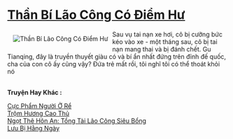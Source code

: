 <a href="https://truyenwiki.net/than-bi-lao-cong-co-diem-hu.36212/" title="Thần Bí Lão Công Có Điểm Hư"><h1>Thần Bí Lão Công Có Điểm Hư</h1></a><div style="display:table"><img align="right" style="float: left; padding: 10px;" src="https://truyenwiki.net/a/img/str/src/36212.jpg" alt="Thần Bí Lão Công Có Điểm Hư">Sau vụ tai nạn xe hơi, cô bị cưỡng bức kéo vào xe - một tháng sau, cô bị tai nạn mang thai và bị đánh chết. Gu Tianqing, đây là truyền thuyết giàu có và bí ẩn nhất đứng trên đỉnh đế quốc, cha của con cô ấy cũng vậy? Đứa trẻ mất rồi, tôi nghĩ tôi có thể thoát khỏi nó</div><p><br><b>Truyện Hay Khác :</b></p><a href="https://truyenwiki.net/cuc-pham-nguoi-o-re.36046/" alt="Cực Phẩm Người Ở Rể">Cực Phẩm Người Ở Rể</a><br/><a href="https://github.com/nownovels/topcv/tree/master/truyenhay/36882" alt="Trộm Hương Cao Thủ">Trộm Hương Cao Thủ</a><br/><a href="https://github.com/nownovels/topcv/tree/master/truyenhay/36672" alt="Ngọt Thê Hôn An: Tổng Tài Lão Công Siêu Bổng">Ngọt Thê Hôn An: Tổng Tài Lão Công Siêu Bổng</a><br/><a href="https://github.com/nownovels/topcv/tree/master/truyenhay/36237" alt="Lưu Bị Hằng Ngày">Lưu Bị Hằng Ngày</a><br/>